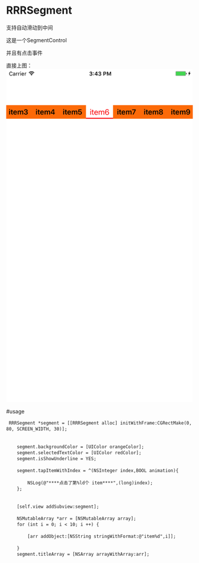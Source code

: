 # RRRSegment
支持自动滑动到中间 

这是一个SegmentControl 

并且有点击事件 

直接上图：![](https://github.com/ZhangRuixiang/RRRSegment/raw/master/shot1.png)

#usage
```
 RRRSegment *segment = [[RRRSegment alloc] initWithFrame:CGRectMake(0, 80, SCREEN_WIDTH, 30)];
    
    
    segment.backgroundColor = [UIColor orangeColor];
    segment.selectedTextColor = [UIColor redColor];
    segment.isShowUnderline = YES;
    
    segment.tapItemWithIndex = ^(NSInteger index,BOOL animation){
        
        NSLog(@"****点击了第%ld个 item****",(long)index);
    };
    
    
    [self.view addSubview:segment];
    
    NSMutableArray *arr = [NSMutableArray array];
    for (int i = 0; i < 10; i ++) {
        
        [arr addObject:[NSString stringWithFormat:@"item%d",i]];
        
    }
    segment.titleArray = [NSArray arrayWithArray:arr];
 
```

